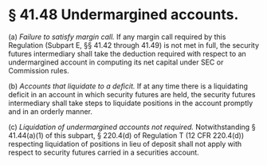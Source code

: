 # § 41.48   Undermargined accounts.

(a) *Failure to satisfy margin call.* If any margin call required by this Regulation (Subpart E, §§ 41.42 through 41.49) is not met in full, the security futures intermediary shall take the deduction required with respect to an undermargined account in computing its net capital under SEC or Commission rules. 


(b) *Accounts that liquidate to a deficit.* If at any time there is a liquidating deficit in an account in which security futures are held, the security futures intermediary shall take steps to liquidate positions in the account promptly and in an orderly manner. 


(c) *Liquidation of undermargined accounts not required.* Notwithstanding § 41.44(a)(1) of this subpart, § 220.4(d) of Regulation T (12 CFR 220.4(d)) respecting liquidation of positions in lieu of deposit shall not apply with respect to security futures carried in a securities account. 




